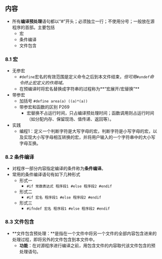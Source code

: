 ##  内容
+ 所有**编译预处理**语句都以“#”开头；必须独立一行；不使用分号；一般放在源程序的首部。主要包括
	+ 宏
	+ 条件编译
	+ 文件包含

###  8.1 宏
+ 无参宏
	+ `#define`宏名的有效范围是定义命令之后到本文件结束，*但可用`#undef`命令终止宏定义的作用域。*
	+ 在预编译时将宏名替换成字符串的过程称为**“宏展开/宏替换”**
+ 带参宏
	+ 加括号 `#define area(a) ((a)*(a))`
	+ 带参宏和函数的区别  P269
		+ 宏替换不占运行时间，只占编译预处理时间；函数调用则占运行时间（如分配内存、保留现场、值传递、返回等）。
+ 实践
	+ 编程1：定义一个判断字符是大写字母的宏，判断字符是小写字母的宏，以及实现大小写字母相互转换的宏，并将用户输入的一个字符串中的大小写字母互换。

###  8.2 条件编译
+ 对程序一部分内容指定编译的条件称为**条件编译**。
+ 常用的条件编译语句有如下几种形式
	+ 形式一
		+ `#if 常数表达式 程序段1 #else 程序段2 #endif`
	+ 形式二
		+ `#if 宏名 程序段1 #else 程序段2 #endif`
	+ 形式三
		+ `#ifndef 宏名 程序段1 #else 程序段2 #endif`

###  8.3 文件包含
+ **文件包含预处理：**是指在一个文件中将另一个文件的全部内容包含进来的处理过程，即将另外的文件包含到本文件中。
	+ **功能**：在对源程序进行编译之前，用包含文件的内容取代该文件包含的预处理语句。
